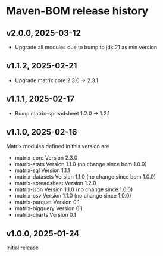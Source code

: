 # Maven-BOM release history

## v2.0.0, 2025-03-12
- Upgrade all modules due to bump to jdk 21 as min version

## v1.1.2, 2025-02-21
- Upgrade matrix core 2.3.0 -> 2.3.1

## v1.1.1, 2025-02-17
- Bump matrix-spreadsheet 1.2.0 -> 1.2.1

## v1.1.0, 2025-02-16
Matrix modules defined in this version are
- matrix-core Version 2.3.0
- matrix-stats Version 1.1.0 (no change since bom 1.0.0)
- matrix-sql Version 1.1.1
- matrix-datasets Version 1.1.0 (no change since bom 1.0.0)
- matrix-spreadsheet Version 1.2.0
- matrix-json Version 1.1.0 (no change since 1.0.0)
- matrix-csv Version 1.1.0 (no change since 1.0.0)
- matrix-parquet Version 0.1
- matrix-bigquery Version 0.1
- matrix-charts Version 0.1

## v1.0.0, 2025-01-24
Initial release